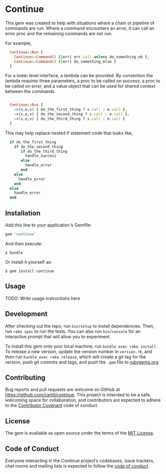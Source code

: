 # Continue

This gem was created to help with situations where a chain or pipeline of
commands are run. Where a command encounters an error, it can call an error proc
and the remaining commands are not run.

For example,

```ruby
  Continue::Run [
    Continue::Command() {|err| err.call unless do_something_ok },
    Continue::Command() {|err| do_something_else }
  ]
```

For a lower level interface, a lambda can be provided. By convention the lambda
requires three parameters, a proc to be called on success, a proc to be called
on error, and a value object that can be used for shared context between the
commands.

```ruby

  Continue::Run [
    ->(s,e,v) { do_the_first_thing ? s.call : e.call },
    ->(s,e,v) { do_the_second_thing ? s.call : e.call },
    ->(s,e,v) { do_the_third_thing ? s.call : e.call }
  ]

```

This may help replace nested if statement code that looks like,

```ruby
  if do_the_first_thing
    if do_the_second_thing
       if do_the_third_thing
         handle_success
       else
         handle_error
       end
    else
      handle_error
    end
  else
    handle_error
  end
```

## Installation

Add this line to your application's Gemfile:

```ruby
gem 'continue'
```

And then execute:

    $ bundle

Or install it yourself as:

    $ gem install continue

## Usage

TODO: Write usage instructions here

## Development

After checking out the repo, run `bin/setup` to install dependencies. Then, run `rake spec` to run the tests. You can also run `bin/console` for an interactive prompt that will allow you to experiment.

To install this gem onto your local machine, run `bundle exec rake install`. To release a new version, update the version number in `version.rb`, and then run `bundle exec rake release`, which will create a git tag for the version, push git commits and tags, and push the `.gem` file to [rubygems.org](https://rubygems.org).

## Contributing

Bug reports and pull requests are welcome on GitHub at https://github.com/carld/continue. This project is intended to be a safe, welcoming space for collaboration, and contributors are expected to adhere to the [Contributor Covenant](http://contributor-covenant.org) code of conduct.

## License

The gem is available as open source under the terms of the [MIT License](http://opensource.org/licenses/MIT).

## Code of Conduct

Everyone interacting in the Continue project’s codebases, issue trackers, chat rooms and mailing lists is expected to follow the [code of conduct](https://github.com/carld/continue/blob/master/CODE_OF_CONDUCT.md).
